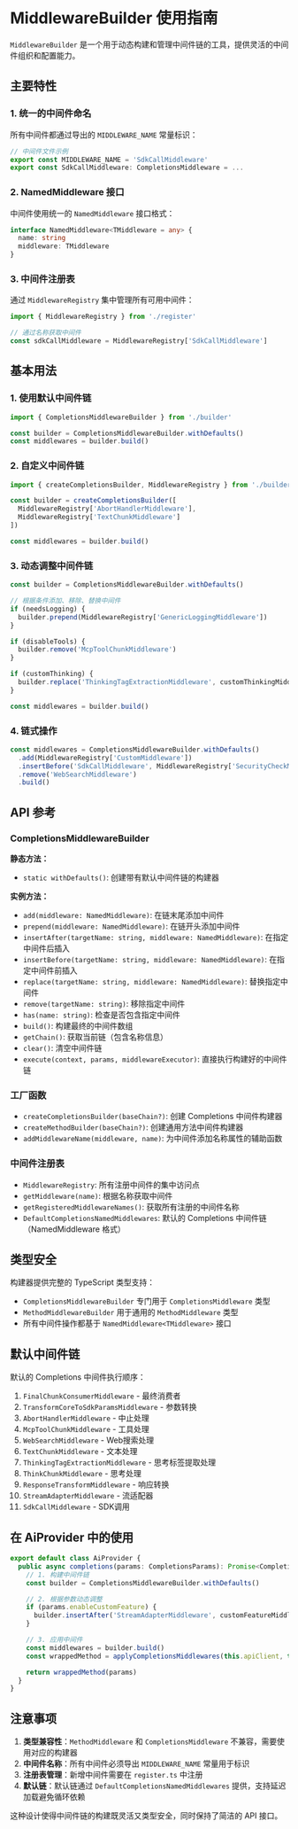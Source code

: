 # MiddlewareBuilder 使用指南

`MiddlewareBuilder` 是一个用于动态构建和管理中间件链的工具，提供灵活的中间件组织和配置能力。

## 主要特性

### 1. 统一的中间件命名

所有中间件都通过导出的 `MIDDLEWARE_NAME` 常量标识：

```typescript
// 中间件文件示例
export const MIDDLEWARE_NAME = 'SdkCallMiddleware'
export const SdkCallMiddleware: CompletionsMiddleware = ...
```

### 2. NamedMiddleware 接口

中间件使用统一的 `NamedMiddleware` 接口格式：

```typescript
interface NamedMiddleware<TMiddleware = any> {
  name: string
  middleware: TMiddleware
}
```

### 3. 中间件注册表

通过 `MiddlewareRegistry` 集中管理所有可用中间件：

```typescript
import { MiddlewareRegistry } from './register'

// 通过名称获取中间件
const sdkCallMiddleware = MiddlewareRegistry['SdkCallMiddleware']
```

## 基本用法

### 1. 使用默认中间件链

```typescript
import { CompletionsMiddlewareBuilder } from './builder'

const builder = CompletionsMiddlewareBuilder.withDefaults()
const middlewares = builder.build()
```

### 2. 自定义中间件链

```typescript
import { createCompletionsBuilder, MiddlewareRegistry } from './builder'

const builder = createCompletionsBuilder([
  MiddlewareRegistry['AbortHandlerMiddleware'],
  MiddlewareRegistry['TextChunkMiddleware']
])

const middlewares = builder.build()
```

### 3. 动态调整中间件链

```typescript
const builder = CompletionsMiddlewareBuilder.withDefaults()

// 根据条件添加、移除、替换中间件
if (needsLogging) {
  builder.prepend(MiddlewareRegistry['GenericLoggingMiddleware'])
}

if (disableTools) {
  builder.remove('McpToolChunkMiddleware')
}

if (customThinking) {
  builder.replace('ThinkingTagExtractionMiddleware', customThinkingMiddleware)
}

const middlewares = builder.build()
```

### 4. 链式操作

```typescript
const middlewares = CompletionsMiddlewareBuilder.withDefaults()
  .add(MiddlewareRegistry['CustomMiddleware'])
  .insertBefore('SdkCallMiddleware', MiddlewareRegistry['SecurityCheckMiddleware'])
  .remove('WebSearchMiddleware')
  .build()
```

## API 参考

### CompletionsMiddlewareBuilder

**静态方法：**

- `static withDefaults()`: 创建带有默认中间件链的构建器

**实例方法：**

- `add(middleware: NamedMiddleware)`: 在链末尾添加中间件
- `prepend(middleware: NamedMiddleware)`: 在链开头添加中间件
- `insertAfter(targetName: string, middleware: NamedMiddleware)`: 在指定中间件后插入
- `insertBefore(targetName: string, middleware: NamedMiddleware)`: 在指定中间件前插入
- `replace(targetName: string, middleware: NamedMiddleware)`: 替换指定中间件
- `remove(targetName: string)`: 移除指定中间件
- `has(name: string)`: 检查是否包含指定中间件
- `build()`: 构建最终的中间件数组
- `getChain()`: 获取当前链（包含名称信息）
- `clear()`: 清空中间件链
- `execute(context, params, middlewareExecutor)`: 直接执行构建好的中间件链

### 工厂函数

- `createCompletionsBuilder(baseChain?)`: 创建 Completions 中间件构建器
- `createMethodBuilder(baseChain?)`: 创建通用方法中间件构建器
- `addMiddlewareName(middleware, name)`: 为中间件添加名称属性的辅助函数

### 中间件注册表

- `MiddlewareRegistry`: 所有注册中间件的集中访问点
- `getMiddleware(name)`: 根据名称获取中间件
- `getRegisteredMiddlewareNames()`: 获取所有注册的中间件名称
- `DefaultCompletionsNamedMiddlewares`: 默认的 Completions 中间件链（NamedMiddleware 格式）

## 类型安全

构建器提供完整的 TypeScript 类型支持：

- `CompletionsMiddlewareBuilder` 专门用于 `CompletionsMiddleware` 类型
- `MethodMiddlewareBuilder` 用于通用的 `MethodMiddleware` 类型
- 所有中间件操作都基于 `NamedMiddleware<TMiddleware>` 接口

## 默认中间件链

默认的 Completions 中间件执行顺序：

1. `FinalChunkConsumerMiddleware` - 最终消费者
2. `TransformCoreToSdkParamsMiddleware` - 参数转换
3. `AbortHandlerMiddleware` - 中止处理
4. `McpToolChunkMiddleware` - 工具处理
5. `WebSearchMiddleware` - Web搜索处理
6. `TextChunkMiddleware` - 文本处理
7. `ThinkingTagExtractionMiddleware` - 思考标签提取处理
8. `ThinkChunkMiddleware` - 思考处理
9. `ResponseTransformMiddleware` - 响应转换
10. `StreamAdapterMiddleware` - 流适配器
11. `SdkCallMiddleware` - SDK调用

## 在 AiProvider 中的使用

```typescript
export default class AiProvider {
  public async completions(params: CompletionsParams): Promise<CompletionsResult> {
    // 1. 构建中间件链
    const builder = CompletionsMiddlewareBuilder.withDefaults()

    // 2. 根据参数动态调整
    if (params.enableCustomFeature) {
      builder.insertAfter('StreamAdapterMiddleware', customFeatureMiddleware)
    }

    // 3. 应用中间件
    const middlewares = builder.build()
    const wrappedMethod = applyCompletionsMiddlewares(this.apiClient, this.apiClient.createCompletions, middlewares)

    return wrappedMethod(params)
  }
}
```

## 注意事项

1. **类型兼容性**：`MethodMiddleware` 和 `CompletionsMiddleware` 不兼容，需要使用对应的构建器
2. **中间件名称**：所有中间件必须导出 `MIDDLEWARE_NAME` 常量用于标识
3. **注册表管理**：新增中间件需要在 `register.ts` 中注册
4. **默认链**：默认链通过 `DefaultCompletionsNamedMiddlewares` 提供，支持延迟加载避免循环依赖

这种设计使得中间件链的构建既灵活又类型安全，同时保持了简洁的 API 接口。
